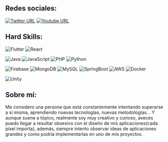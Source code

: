 ## Redes sociales:

[![Twitter URL](https://img.shields.io/badge/Twitter-61DAFB?style=social&logo=twitter&url=https%3A%2F%2Ftwitter.com%2Fmanolooo349)](https://twitter.com/manolooo349) 
[![Youtube URL](https://img.shields.io/badge/Youtube-61DAFB?style=social&logo=youtube&url=https%3A%2F%2Fyoutube.com%2channel%2UC_T2aG74JiRztPgLh0OPmVA)](https://www.youtube.com/channel/UC_T2aG74JiRztPgLh0OPmVA)



## Hard Skills:
![Flutter](https://img.shields.io/badge/Flutter-0095D5?style=for-the-badge&logo=flutter&logoColor=white&labelColor=101010)
![React](https://img.shields.io/badge/React-61DAFB?style=for-the-badge&logo=react&logoColor=white&labelColor=101010)</br>

![Java](https://img.shields.io/badge/Java-FF0000?style=for-the-badge&logo=java&logoColor=white&labelColor=101010)
![JavaScript](https://img.shields.io/badge/JavaScript-F7DF1E?style=for-the-badge&logo=JavaScript&logoColor=white&labelColor=101010)
![PHP](https://img.shields.io/badge/PHP-777BB4?style=for-the-badge&logo=php&logoColor=white&labelColor=101010)
![Python](https://img.shields.io/badge/Python-783BF9?style=for-the-badge&logo=python&logoColor=white&labelColor=101010)
</br>


![Firebase](https://img.shields.io/badge/Firebase-FFCA28?style=for-the-badge&logo=firebase&logoColor=white&labelColor=101010)
![MongoDB](https://img.shields.io/badge/MongoDB-47A248?style=for-the-badge&logo=mongodb&logoColor=white&labelColor=101010)
![MySQL](https://img.shields.io/badge/MySQL-4479A1?style=for-the-badge&logo=mysql&logoColor=white&labelColor=101010)
![SpringBoot](https://img.shields.io/badge/SpringBoot-6DB33F?style=for-the-badge&logo=spring20%boot-aws&logoColor=white&labelColor=101010)
![AWS](https://img.shields.io/badge/AWS-232F3E?style=for-the-badge&logo=amazon-aws&logoColor=white&labelColor=101010)
![Docker](https://img.shields.io/badge/Docker-3776AB?style=for-the-badge&logo=docker&logoColor=white&labelColor=101010)
</br>


![Unity](https://img.shields.io/badge/Unity-232F3E?style=for-the-badge&logo=unity&logoColor=white&labelColor=101010)



## Sobre mí:

Me considero una persona que está constantemente intentando superarse a sí misma, aprendiendo nuevas tecnologías, nuevas metodologías... Y aunque suene a tópico, realmente soy muy creativo y curioso, aveces puedo llegar a resultar obsesivo con el diseño de mis aplicaciones(cada píxel importa), además, siempre intento observar ideas de aplicaciones grandes y como podría implementarlas en uno de mis proyectos.
